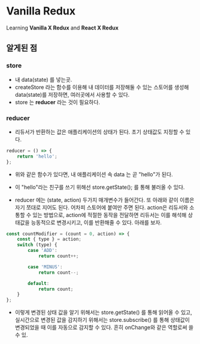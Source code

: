 # Vanilla Redux

Learning **Vanilla X Redux** and **React X Redux**

## 알게된 점

### store

-   내 data(state) 를 넣는곳.
-   createStore 라는 함수를 이용해 내 데이터를 저장해둘 수 있는 스토어를 생성해 data(state)를 저장하면, 여러곳에서 사용할 수 있다.
-   store 는 **reducer** 라는 것이 필요하다.

### reducer

-   리듀서가 반환하는 값은 애플리케이션의 상태가 된다. 초기 상태값도 지정할 수 있다.

```javascript
reducer = () => {
	return 'hello';
};
```

-   위와 같은 함수가 있다면, 내 애플리케이션 속 data 는 곧 "hello"가 된다.

-   이 "hello"라는 친구를 쓰기 위해선 store.getState(); 를 통해 불러올 수 있다.

-   reducer 에는 (state, action) 두가지 매개변수가 들어간다. 또 아래와 같이 이름은 자기 쪼대로 지어도 된다. 어차피 스토어에 붙여만 주면 된다. action은 리듀서와 소통할 수 있는 방법으로, action에 적절한 동작을 전달하면 리듀서는 이를 해석해 상태값을 능동적으로 변경시키고, 이를 반환해줄 수 있다. 아래를 보자.

```javascript
const countModifier = (count = 0, action) => {
	const { type } = action;
	switch (type) {
		case 'ADD':
			return count++;

		case 'MINUS':
			return count--;

		default:
			return count;
	}
};
```

-   이렇게 변경된 상태 값을 알기 위해서는 store.getState() 를 통해 읽어올 수 있고, 실시간으로 변경된 값을 감지하기 위해서는 store.subscribe() 를 통해 상태값이 변경되었을 때 이를 자동으로 감지할 수 있다. 흔히 onChange와 같은 역할로써 쓸 수 있.
